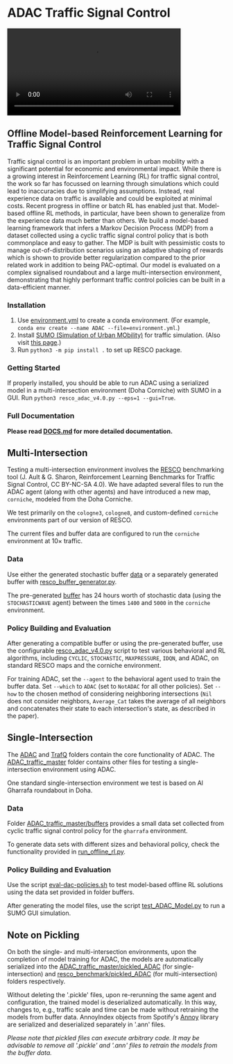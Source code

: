 # ADAC Traffic Signal Control
<video src="corniche.mp4" width=400></video>

## Offline Model-based Reinforcement Learning for Traffic Signal Control

Traffic signal control is an important problem in urban mobility
with a significant potential for economic and environmental impact.
While there is a growing interest in Reinforcement Learning (RL)
for traffic signal control, the work so far has focussed on learning
through simulations which could lead to inaccuracies due to
simplifying assumptions. Instead, real experience data on traffic is
available and could be exploited at minimal costs. Recent progress
in offline or batch RL has enabled just that. Model-based offline RL
methods, in particular, have been shown to generalize from the
experience data much better than others.
We build a model-based learning framework that infers a Markov
Decision Process (MDP) from a dataset collected using a cyclic
traffic signal control policy that is both commonplace and easy
to gather. The MDP is built with pessimistic costs to manage
out-of-distribution scenarios using an adaptive shaping of rewards
which is shown to provide better regularization compared to the
prior related work in addition to being PAC-optimal. Our model is
evaluated on a complex signalised roundabout and a large
multi-intersection environment, demonstrating that highly performant
traffic control policies can be built in a data-efficient manner.

### Installation
1. Use [environment.yml](./environment.yml) to create a conda environment. (For example, `conda env create --name ADAC --file=environment.yml`.)
2. Install [SUMO (Simulation of Urban MObility)](https://www.eclipse.org/sumo/) for traffic simulation. (Also visit [this page](https://sumo.dlr.de/docs/Installing/index.html).)
3. Run `python3 -m pip install .` to set up RESCO package.

### Getting Started

If properly installed, you should be able to run ADAC using a serialized model in a multi-intersection environment (Doha Corniche) with SUMO in a GUI. Run `python3 resco_adac_v4.0.py --eps=1 --gui=True`.

### Full Documentation

**Please read [DOCS.md](DOCS.md) for more detailed documentation.**

## Multi-Intersection

Testing a multi-intersection environment involves the [RESCO](https://github.com/Pi-Star-Lab/RESCO) benchmarking tool (J. Ault & G. Sharon, Reinforcement Learning Benchmarks for Traffic Signal Control, CC BY-NC-SA 4.0). We have adapted several files to run the ADAC agent (along with other agents) and have introduced a new map, `corniche`, modeled from the Doha Corniche.

We test primarily on the `cologne3`, `cologne8`, and custom-defined `corniche` environments part of our version of RESCO.

The current files and buffer data are configured to run the `corniche` environment at 10× traffic.

### Data

Use either the generated stochastic buffer [data](./resco_benchmark/Buffer/) or a separately generated buffer with [resco_buffer_generator.py](./resco_buffer_generator.py).

The pre-generated [buffer](./resco_benchmark/Buffer/) has 24 hours worth of stochastic data (using the `STOCHASTICWAVE` agent) between the times `1400` and `5000` in the `corniche` environment.

### Policy Building and Evaluation

After generating a compatible buffer or using the pre-generated buffer, use the configurable [resco_adac_v4.0.py](./resco_adac_v4.0.py) script to test various behavioral and RL algorithms, including `CYCLIC`, `STOCHASTIC`, `MAXPRESSURE`, `IDQN`, and ADAC, on standard RESCO maps and the corniche environment.

For training ADAC, set the `--agent` to the behavioral agent used to train the buffer data. Set `--which` to `ADAC` (set to `NotADAC` for all other policies). Set `--how` to the chosen method of considering neighboring intersections (`Nil` does not consider neighbors, `Average_Cat` takes the average of all neighbors and concatenates their state to each intersection's state, as described in the paper).

## Single-Intersection

The [ADAC](./ADAC_traffic_master/ADAC/) and [TrafQ](./ADAC_traffic_master/TrafQ/) folders contain the core functionality of ADAC. The [ADAC_traffic_master](./ADAC_traffic_master/) folder contains other files for testing a single-intersection environment using ADAC.

One standard single-intersection environment we test is based on Al Gharrafa roundabout in Doha.

### Data

Folder [ADAC_traffic_master/buffers](./ADAC_traffic_master/buffers/) provides a small data set collected from cyclic traffic signal control policy for the `gharrafa` environment.

To generate data sets with different sizes and behavioral policy, check the functionality provided in [run_offline_rl.py](./ADAC_traffic_master/run_offline_rl.py).

### Policy Building and Evaluation

Use the script [eval-dac-policies.sh](./ADAC_traffic_master/eval-dac-policies.sh) to test model-based offline RL solutions using the data set provided in folder buffers.

After generating the model files, use the script [test_ADAC_Model.py](./ADAC_traffic_master/test_ADAC_Model.py) to run a SUMO GUI simulation.

## Note on Pickling

On both the single- and multi-intersection environments, upon the completion of model training for ADAC, the models are automatically serialized into the [ADAC_traffic_master/pickled_ADAC](./ADAC_traffic_master/pickled_ADAC/) (for single-intersection) and [resco_benchmark/pickled_ADAC](./resco_benchmark/pickled_ADAC/) (for multi-intersection) folders respectively.

Without deleting the '.pickle' files, upon re-rerunning the same agent and configuration, the trained model is deserialized automatically. In this way, changes to, e.g., traffic scale and time can be made without retraining the models from buffer data. AnnoyIndex objects from Spotify's [Annoy](https://github.com/spotify/annoy) library are serialized and deserialized separately in '.ann' files.

_Please note that pickled files can execute arbitrary code. It may be advisable to remove all '.pickle' and '.ann' files to retrain the models from the buffer data._
